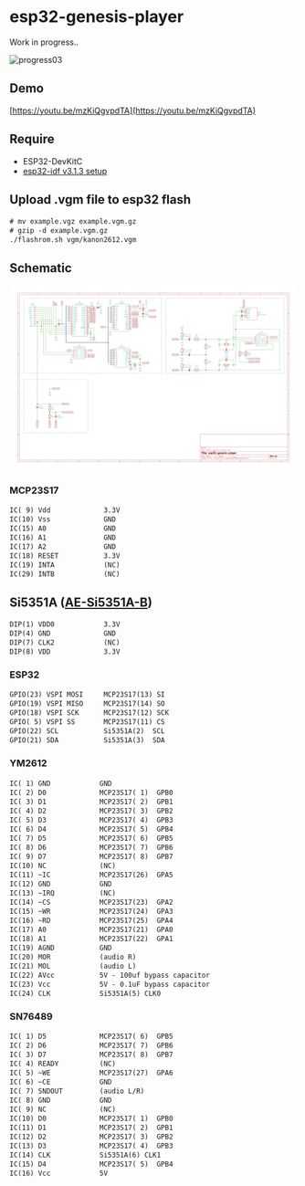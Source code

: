 # esp32-genesis-player

Work in progress..

![progress03](https://github.com/h1romas4/esp32-genesis-player/raw/master/docs/images/progress03.jpg)

## Demo

[https://youtu.be/mzKiQgvpdTA](https://youtu.be/mzKiQgvpdTA)


## Require

* ESP32-DevKitC
* [esp32-idf v3.1.3 setup](https://docs.espressif.com/projects/esp-idf/en/v3.1.3/get-started/index.html)

## Upload .vgm file to esp32 flash

```
# mv example.vgz example.vgm.gz
# gzip -d example.vgm.gz
./flashrom.sh vgm/kanon2612.vgm
```

## Schematic

![fg05-mdp01-rev-a](https://github.com/h1romas4/esp32-genesis-player/raw/master/docs/schematic/fg05-mdp01-rev-a.png)

### MCP23S17

```
IC( 9) Vdd             3.3V
IC(10) Vss             GND
IC(15) A0              GND
IC(16) A1              GND
IC(17) A2              GND
IC(18) RESET           3.3V
IC(19) INTA            (NC)
IC(29) INTB            (NC)
```

## Si5351A ([AE-Si5351A-B](http://akizukidenshi.com/catalog/g/gK-10679/))

```
DIP(1) VDD0            3.3V
DIP(4) GND             GND
DIP(7) CLK2            (NC)
DIP(8) VDD             3.3V
```

### ESP32

```
GPIO(23) VSPI MOSI     MCP23S17(13) SI
GPIO(19) VSPI MISO     MCP23S17(14) SO
GPIO(18) VSPI SCK      MCP23S17(12) SCK
GPIO( 5) VSPI SS       MCP23S17(11) CS
GPIO(22) SCL           Si5351A(2)  SCL
GPIO(21) SDA           Si5351A(3)  SDA
```

### YM2612

```
IC( 1) GND            GND
IC( 2) D0             MCP23S17( 1)  GPB0
IC( 3) D1             MCP23S17( 2)  GPB1
IC( 4) D2             MCP23S17( 3)  GPB2
IC( 5) D3             MCP23S17( 4)  GPB3
IC( 6) D4             MCP23S17( 5)  GPB4
IC( 7) D5             MCP23S17( 6)  GPB5
IC( 8) D6             MCP23S17( 7)  GPB6
IC( 9) D7             MCP23S17( 8)  GPB7
IC(10) NC             (NC)
IC(11) ~IC            MCP23S17(26)  GPA5
IC(12) GND            GND
IC(13) ~IRQ           (NC)
IC(14) ~CS            MCP23S17(23)  GPA2
IC(15) ~WR            MCP23S17(24)  GPA3
IC(16) ~RD            MCP23S17(25)  GPA4
IC(17) A0             MCP23S17(21)  GPA0
IC(18) A1             MCP23S17(22)  GPA1
IC(19) AGND           GND
IC(20) MOR            (audio R)
IC(21) MOL            (audio L)
IC(22) AVcc           5V - 100uf bypass capacitor
IC(23) Vcc            5V - 0.1uF bypass capacitor
IC(24) CLK            Si5351A(5) CLK0
```

### SN76489

```
IC( 1) D5             MCP23S17( 6)  GPB5
IC( 2) D6             MCP23S17( 7)  GPB6
IC( 3) D7             MCP23S17( 8)  GPB7
IC( 4) READY          (NC)
IC( 5) ~WE            MCP23S17(27)  GPA6
IC( 6) ~CE            GND
IC( 7) SNDOUT         (audio L/R)
IC( 8) GND            GND
IC( 9) NC             (NC)
IC(10) D0             MCP23S17( 1)  GPB0
IC(11) D1             MCP23S17( 2)  GPB1
IC(12) D2             MCP23S17( 3)  GPB2
IC(13) D3             MCP23S17( 4)  GPB3
IC(14) CLK            Si5351A(6) CLK1
IC(15) D4             MCP23S17( 5)  GPB4
IC(16) Vcc            5V
```
